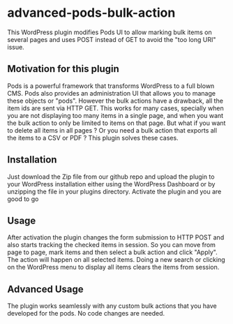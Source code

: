 # advanced-pods-bulk-action
This WordPress plugin modifies Pods UI to allow marking bulk items on several pages and uses POST instead of GET to avoid the "too long URI" issue.

## Motivation for this plugin
Pods is a powerful framework that transforms WordPress to a full blown CMS. Pods also provides an administration UI that allows you to manage these objects or "pods". However the bulk actions have a drawback, all the item ids are sent via HTTP GET. This works for many cases, specially when you are not displaying too many items in a single page, and when you want the bulk action to only be limited to items on that page. But what if you want to delete all items in all pages ? Or you need a bulk action that exports all the items to a CSV or PDF ? This plugin solves these cases.

## Installation
Just download the Zip file from our github repo and upload the plugin to your WordPress installation either using the WordPress Dashboard or by unzipping the file in your plugins directory. Activate the plugin and you are good to go

## Usage
After activation the plugin changes the form submission to HTTP POST and also starts tracking the checked items in session. So you can move from page to page, mark items and then select a bulk action and click "Apply". The action will happen on all selected items. Doing a new search or clicking on the WordPress menu to display all items clears the items from session.

## Advanced Usage
The plugin works seamlessly with any custom bulk actions that you have developed for the pods. No code changes are needed.
